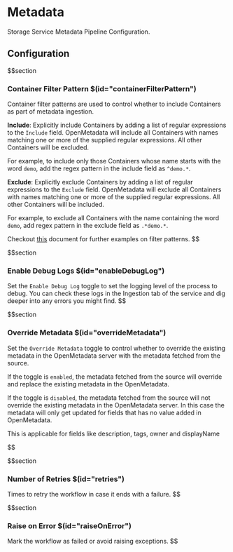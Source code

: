 # Metadata

Storage Service Metadata Pipeline Configuration.

## Configuration

$$section

### Container Filter Pattern $(id="containerFilterPattern")

Container filter patterns are used to control whether to include Containers as part of metadata ingestion.

**Include**: Explicitly include Containers by adding a list of regular expressions to the `Include` field. OpenMetadata will include all Containers with names matching one or more of the supplied regular expressions. All other Containers will be excluded.

For example, to include only those Containers whose name starts with the word `demo`, add the regex pattern in the include field as `^demo.*`.

**Exclude**: Explicitly exclude Containers by adding a list of regular expressions to the `Exclude` field. OpenMetadata will exclude all Containers with names matching one or more of the supplied regular expressions. All other Containers will be included.

For example, to exclude all Containers with the name containing the word `demo`, add regex pattern in the exclude field as `.*demo.*`.

Checkout [this](https://docs.open-metadata.org/connectors/ingestion/workflows/metadata/filter-patterns/database#database-filter-pattern) document for further examples on filter patterns.
$$

$$section
### Enable Debug Logs $(id="enableDebugLog")

Set the `Enable Debug Log` toggle to set the logging level of the process to debug. You can check these logs in the Ingestion tab of the service and dig deeper into any errors you might find.
$$

$$section
### Override Metadata $(id="overrideMetadata")

Set the `Override Metadata` toggle to control whether to override the existing metadata in the OpenMetadata server with the metadata fetched from the source.

If the toggle is `enabled`, the metadata fetched from the source will override and replace the existing metadata in the OpenMetadata.

If the toggle is `disabled`, the metadata fetched from the source will not override the existing metadata in the OpenMetadata server. In this case the metadata will only get updated for fields that has no value added in OpenMetadata.

This is applicable for fields like description, tags, owner and displayName

$$

$$section
### Number of Retries $(id="retries")

Times to retry the workflow in case it ends with a failure.
$$

$$section
### Raise on Error $(id="raiseOnError")

Mark the workflow as failed or avoid raising exceptions.
$$